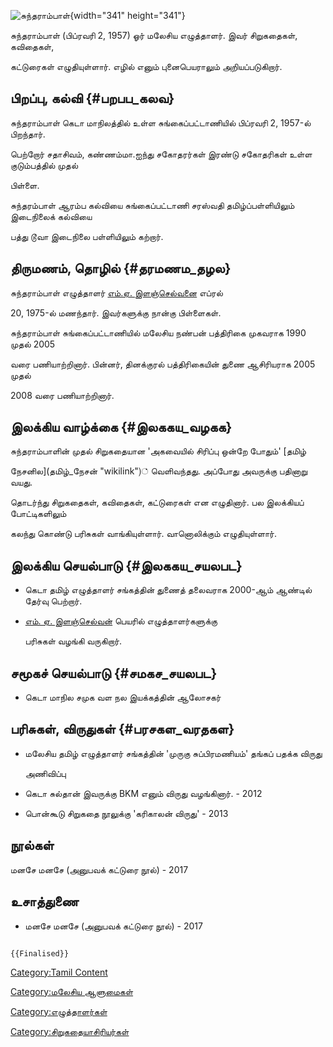 ![சுந்தராம்பாள்](சுக்க்க்.jpg "சுந்தராம்பாள்"){width="341" height="341"}
சுந்தராம்பாள் (பிப்ரவரி 2, 1957) ஓர் மலேசிய எழுத்தாளர். இவர் சிறுகதைகள், கவிதைகள்,
கட்டுரைகள் எழுதியுள்ளார். எழில் எனும் புனைபெயராலும் அறியப்படுகிறார்.

## பிறப்பு, கல்வி {#பறபப_கலவ}

சுந்தராம்பாள் கெடா மாநிலத்தில் உள்ள சுங்கைப்பட்டாணியில் பிப்ரவரி 2, 1957-ல் பிறந்தார்.
பெற்றோர் சதாசிவம், கண்ணம்மா.ஐந்து சகோதரர்கள் இரண்டு சகோதரிகள் உள்ள குடும்பத்தில் முதல்
பிள்ளை.

சுந்தரம்பாள் ஆரம்ப கல்வியை சுங்கைப்பட்டாணி சரஸ்வதி தமிழ்ப்பள்ளியிலும் இடைநிலைக் கல்வியை
பத்து டூவா இடைநிலை பள்ளியிலும் கற்றார்.

## திருமணம், தொழில் {#தரமணம_தழல}

சுந்தராம்பாள் எழுத்தாளர் [எம்.ஏ. இளஞ்செல்வனை](எம்._ஏ._இளஞ்செல்வன் "wikilink") எப்ரல்
20, 1975-ல் மணந்தார். இவர்களுக்கு நான்கு பிள்ளைகள்.

சுந்தராம்பாள் சுங்கைப்பட்டாணியில் மலேசிய நண்பன் பத்திரிகை முகவராக 1990 முதல் 2005
வரை பணியாற்றினார். பின்னர், தினக்குரல் பத்திரிகையின் துணை ஆசிரியராக 2005 முதல்
2008 வரை பணியாற்றினார்.

## இலக்கிய வாழ்க்கை {#இலககய_வழகக}

சுந்தராம்பாளின் முதல் சிறுகதையான \'அகவையில் சிரிப்பு ஒன்றே போதும்\' [தமிழ்
நேசனில](தமிழ்_நேசன் "wikilink")் வெளிவந்தது. அப்போது அவருக்கு பதினாறு வயது.
தொடர்ந்து சிறுகதைகள், கவிதைகள், கட்டுரைகள் என எழுதினார். பல இலக்கியப் போட்டிகளிலும்
கலந்து கொண்டு பரிசுகள் வாங்கியுள்ளார். வானொலிக்கும் எழுதியுள்ளார்.

## இலக்கிய செயல்பாடு {#இலககய_சயலபட}

-   கெடா தமிழ் எழுத்தாளர் சங்கத்தின் துணைத் தலைவராக 2000-ஆம் ஆண்டில் தேர்வு பெற்றார்.
-   [எம். ஏ. இளஞ்செல்வன்](எம்._ஏ._இளஞ்செல்வன் "wikilink") பெயரில் எழுத்தாளர்களுக்கு
    பரிசுகள் வழங்கி வருகிறார்.

## சமூகச் செயல்பாடு {#சமகச_சயலபட}

-   கெடா மாநில சமுக வள நல இயக்கத்தின் ஆலோசகர்

## பரிசுகள், விருதுகள் {#பரசகள_வரதகள}

-   மலேசிய தமிழ் எழுத்தாளர் சங்கத்தின் \'முருகு சுப்பிரமணியம்\' தங்கப் பதக்க விருது
    அணிவிப்பு
-   கெடா சுல்தான் இவருக்கு BKM எனும் விருது வழங்கினார். - 2012
-   பொன்கூடு சிறுகதை நூலுக்கு \'கரிகாலன் விருது\' - 2013

## நூல்கள்

மனசே மனசே (அனுபவக் கட்டுரை நூல்) - 2017

## உசாத்துணை

-   மனசே மனசே (அனுபவக் கட்டுரை நூல்) - 2017

```{=mediawiki}
{{Finalised}}
```
[Category:Tamil Content](Category:Tamil_Content "wikilink")
[Category:மலேசிய ஆளுமைகள்](Category:மலேசிய_ஆளுமைகள் "wikilink")
[Category:எழுத்தாளர்கள்](Category:எழுத்தாளர்கள் "wikilink")
[Category:சிறுகதையாசிரியர்கள்](Category:சிறுகதையாசிரியர்கள் "wikilink")
